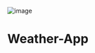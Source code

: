 ![image](https://github.com/oshri1997/Weather-App/assets/69770110/ebacc640-a09b-4ff0-a16d-e09a7167079e)
# Weather-App
